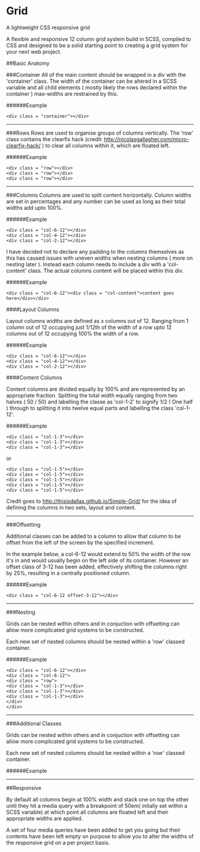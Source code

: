 # Grid
A lightweight CSS responsive grid

A flexible and responsive 12 column grid system build in SCSS, compiled to CSS and designed to be a solid starting point to creating a grid system for your next web project.

##Basic Anatomy

###Container
All of the main content should be wrapped in a div with the 'container' class. The width of the container can be altered in a SCSS variable and all child elements ( mostly likely the rows declared within the container ) max-widths are restrained by this.

######Example

`<div class = "container"></div>`


<hr>

###Rows
Rows are used to organise groups of columns vertically. The 'row' class contains the clearfix hack (credit: http://nicolasgallagher.com/micro-clearfix-hack/ ) to clear all columns within it, which are floated left.

######Example

`<div class = "row"></div>`<br>
`<div class = "row"></div>`<br>
`<div class = "row"></div>`<br>


<hr>

###Columns
Columns are used to split content horizontally. Column widths are set in percentages and any number can be used as long as their total widths add upto 100%.


######Example

`<div class = "col-6-12"></div>`<br>
`<div class = "col-4-12"></div>`<br>
`<div class = "col-2-12"></div>`<br>

I have decided not to declare any padding to the columns themselves as this has caused issues with uneven widths when nesting columns ( more on nesting later ).  Instead each column needs to include a div with a 'col-content' class.  The actual columns content will be placed within this div.


######Example

`<div class = "col-6-12"><div class = "col-content">content goes here</div></div>`


####Layout Columns

Layout columns widths are defined as x columns out of 12.  Ranging from 1 column out of 12 occupying just 1/12th of the width of a row upto 12 columns out of 12 occupying 100% the width of a row.

######Example

`<div class = "col-6-12"></div>`<br>
`<div class = "col-4-12"></div>`<br>
`<div class = "col-2-12"></div>`<br>


####Content Columns

Content columns are divided equally by 100% and are represented by an appropriate fraction.  Splitting the total width equally ranging from two halves ( 50 / 50) and labelling the classe as 'col-1-2' to signify 1/2 ( One half ) through to splitting it into twelve equal parts and labelling the class 'col-1-12'.

######Example

`<div class = "col-1-3"></div>`<br>
`<div class = "col-1-3"></div>`<br>
`<div class = "col-1-3"></div>`<br>

or

`<div class = "col-1-5"></div>`<br>
`<div class = "col-1-5"></div>`<br>
`<div class = "col-1-5"></div>`<br>
`<div class = "col-1-5"></div>`<br>
`<div class = "col-1-5"></div>`<br>

Credit goes to http://thisisdallas.github.io/Simple-Grid/ for the idea of defining the columns in two sets, layout and content.

<hr>

###Offsetting

Additional classes can be added to a column to allow that column to be offset from the left of the screen by the specified increment.

In the example below, a col-6-12 would extend to 50% the width of the row it's in and would usually begin on the left side of its container. However an offset class of 3-12 has been added, effectively shifting the columns right by 25%, resulting in a centrally positioned column.

######Example

`<div class = "col-6-12 offset-3-12"></div>`

<hr>

###Nesting

Grids can be nested within others and in conjuction with offsetting can allow more complicated grid systems to be constructed.

Each new set of nested columns should be nested within a 'row' classed container.


######Example

`<div class = "col-6-12"></div>`<br>
`<div class = "col-6-12">`<br>
`<div class = "row">`<br>
`<div class = "col-1-3"></div>`<br>
`<div class = "col-1-3"></div>`<br>
`<div class = "col-1-3"></div>`<br>
`</div>`<br>
`</div>`<br>

<hr>

###Additional Classes

Grids can be nested within others and in conjuction with offsetting can allow more complicated grid systems to be constructed.

Each new set of nested columns should be nested within a 'row' classed container.


######Example

<hr>

##Responsive

By default all columns begin at 100% width and stack one on top the other until they hit a media query with a breakpoint of 50em( initally set within a SCSS variable) at which point all columns are floated left and their appropriate widths are applied.

A set of four media queries have been added to get you going but their contents have been left empty on purpose to allow you to alter the widths of the responsive grid on a per project basis.